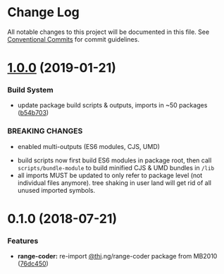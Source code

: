 # Change Log

All notable changes to this project will be documented in this file.
See [Conventional Commits](https://conventionalcommits.org) for commit guidelines.



# [1.0.0](https://github.com/thi-ng/umbrella/compare/@thi.ng/range-coder@0.1.28...@thi.ng/range-coder@1.0.0) (2019-01-21)


### Build System

* update package build scripts & outputs, imports in ~50 packages ([b54b703](https://github.com/thi-ng/umbrella/commit/b54b703))


### BREAKING CHANGES

* enabled multi-outputs (ES6 modules, CJS, UMD)

- build scripts now first build ES6 modules in package root, then call
  `scripts/bundle-module` to build minified CJS & UMD bundles in `/lib`
- all imports MUST be updated to only refer to package level
  (not individual files anymore). tree shaking in user land will get rid of
  all unused imported symbols.


<a name="0.1.0"></a>
# 0.1.0 (2018-07-21)


### Features

* **range-coder:** re-import [@thi](https://github.com/thi).ng/range-coder package from MB2010 ([76dc450](https://github.com/thi-ng/umbrella/commit/76dc450))
